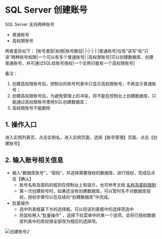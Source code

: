 # SQL Server 创建账号
SQL Server 支持两种账号
- 普通账号
- 高权限账号

两者差异如下：
|账号类型|权限|账号数目|
|-|-|-|
|普通账号|仅有“读写”和“只读”两种账号权限|一个可以有多个普通账号|
|高权限账号|可以创建数据库、创建普通账号，并可通过SQL给账号授权|一个实例只能有一个高权限账号|

备注：
1. 创建高权限账号后，控制台的账号列表中只显示高权限账号，不再显示普通账号；
2. 创建高权限账号后，为避免管理上的冲突，将不能在控制台上创建数据库，只能通过高权限账号使用SQL创建数据库；
3. 高权限账号不能删除

## 1. 操作入口
进入实例列表页，点击实例名，进入实例页面，选择【账号管理】页面，点击【创建账号】

## 2. 输入账号相关信息
- 输入“数据库账号”，“密码”，并选择需要授权的数据库，进行授权，完成后点击【确认】
  - 账号名称及密码的规则在控制台上有提示，也可参考文档 [名称及密码限制](https://docs.jdcloud.com/cn/rds/sqlserver-restrictions)
  - 第一次创建账号时，如果还没有创建数据库，可以暂时先不对数据库授权，授权步骤可以在后续的“创建数据库”中完成。
- 批量操作
  - 选中列表框最下方的选择框，可以将该列表框中的选择项选中
  - 将鼠标移入“批量操作” ，选择下拉菜单中的某一个选项，会将已授权数据库列表中的库权限全部改为相应的选择项。

![创建账号2](../../../../../../image/RDS/Create-Account-2.png)
